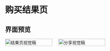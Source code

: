 # 购买结果页

## 界面预览

<div style="display: grid; grid-template-columns: repeat(3, 1fr); gap: 20px;">
  <img src="/imgs/结果页.png" alt="结果页视觉稿" style="width: 100%; height: auto;" />
  <img src="/imgs/分享.png" alt="分享视觉稿" style="width: 100%; height: auto;" />
</div>
